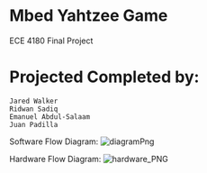 # Mbed Yahtzee Game
ECE 4180 Final Project


# Projected Completed by:
    Jared Walker
    Ridwan Sadiq
    Emanuel Abdul-Salaam
    Juan Padilla

Software Flow Diagram:
![diagramPng](https://user-images.githubusercontent.com/59609816/205073871-4c2deb3c-fee8-485c-b181-c998f7e9dedb.jpg)

Hardware Flow Diagram:
![hardware_PNG](https://user-images.githubusercontent.com/59609816/205076741-a9186011-fa19-4c17-8c61-a763b6f87b40.jpg)
